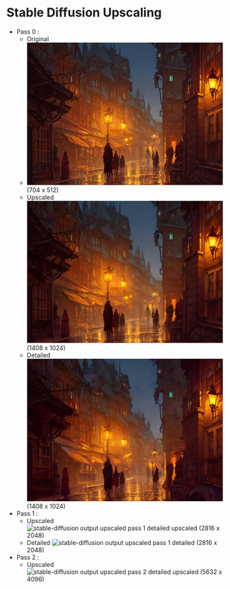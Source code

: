 # Stable Diffusion Upscaling

- Pass 0 : 
  * Original
  * 
    ![stable-diffusion output](00009.png)  
    (704 x 512)
  * Upscaled
    ![stable-diffusion output upscaled pass 0](00009u.png)
    (1408 x 1024)
  * Detailed
    ![stable-diffusion output upscaled pass 0 detailed](00009ud.png)
    (1408 x 1024)
- Pass 1 :
  * Upscaled
    ![stable-diffusion output upscaled pass 1 detailed upscaled](00009udu.png)
    (2816 x 2048)
  * Detailed
    ![stable-diffusion output upscaled pass 1 detailed](00009udud.png)
    (2816 x 2048)
- Pass 2 : 
  * Upscaled
    ![stable-diffusion output upscaled pass 2 detailed upscaled](00009ududu.png)
    (5632 x 4096)
